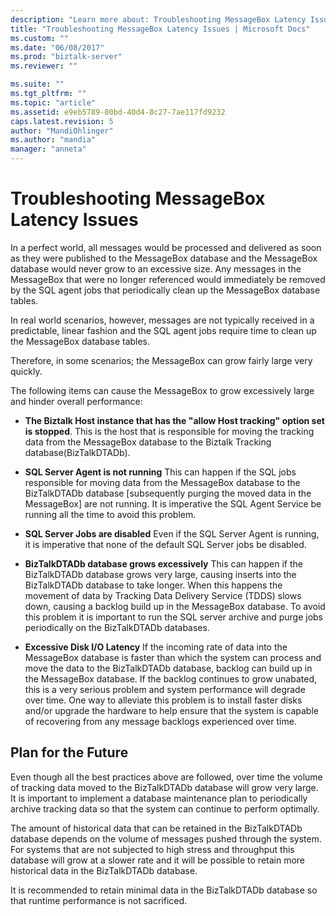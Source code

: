 ```yaml
---
description: "Learn more about: Troubleshooting MessageBox Latency Issues"
title: "Troubleshooting MessageBox Latency Issues | Microsoft Docs"
ms.custom: ""
ms.date: "06/08/2017"
ms.prod: "biztalk-server"
ms.reviewer: ""

ms.suite: ""
ms.tgt_pltfrm: ""
ms.topic: "article"
ms.assetid: e9eb5789-80bd-40d4-8c27-7ae117fd9232
caps.latest.revision: 5
author: "MandiOhlinger"
ms.author: "mandia"
manager: "anneta"
---
```

# Troubleshooting MessageBox Latency Issues
In a perfect world, all messages would be processed and delivered as soon as they were published to the MessageBox database and the MessageBox database would never grow to an excessive size. Any messages in the MessageBox that were no longer referenced would immediately be removed by the SQL agent jobs that periodically clean up the MessageBox database tables.  
  
 In real world scenarios, however, messages are not typically received in a predictable, linear fashion and the SQL agent jobs require time to clean up the MessageBox database tables.  
  
 Therefore, in some scenarios; the MessageBox can grow fairly large very quickly.  
  
 The following items can cause the MessageBox to grow excessively large and hinder overall performance:  
  
-   **The Biztalk Host instance that has the "allow Host tracking" option set is stopped**. This is the host that is responsible for moving the tracking data from the MessageBox database to the Biztalk Tracking database(BizTalkDTADb).  
  
-   **SQL Server Agent is not running** This can happen if the SQL jobs responsible for moving data from the MessageBox database to the BizTalkDTADb database [subsequently purging the moved data in the MessageBox] are not running. It is imperative the SQL Agent Service be running all the time to avoid this problem.  
  
-   **SQL Server Jobs are disabled** Even if the SQL Server Agent is running, it is imperative that none of the default SQL Server jobs be disabled.  
  
-   **BizTalkDTADb database grows excessively** This can happen if the BizTalkDTADb database grows very large, causing inserts into the BizTalkDTADb database to take longer. When this happens the movement of data by Tracking Data Delivery Service (TDDS) slows down, causing a backlog build up in the MessageBox database. To avoid this problem it is important to run the SQL server archive and purge jobs periodically on the BizTalkDTADb databases.  
  
-   **Excessive Disk I/O Latency** If the incoming rate of data into the MessageBox database is faster than which the system can process and move the data to the BizTalkDTADb database, backlog can build up in the MessageBox database. If the backlog continues to grow unabated, this is a very serious problem and system performance will degrade over time. One way to alleviate this problem is to install faster disks and/or upgrade the hardware to help ensure that the system is capable of recovering from any message backlogs experienced over time.  
  
## Plan for the Future  
 Even though all the best practices above are followed, over time the volume of tracking data moved to the BizTalkDTADb database will grow very large. It is important to implement a database maintenance plan to periodically archive tracking data so that the system can continue to perform optimally.  
  
 The amount of historical data that can be retained in the BizTalkDTADb database depends on the volume of messages pushed through the system. For systems that are not subjected to high stress and throughput this database will grow at a slower rate and it will be possible to retain more historical data in the BizTalkDTADb database.  
  
 It is recommended to retain minimal data in the BizTalkDTADb database so that runtime performance is not sacrificed.
